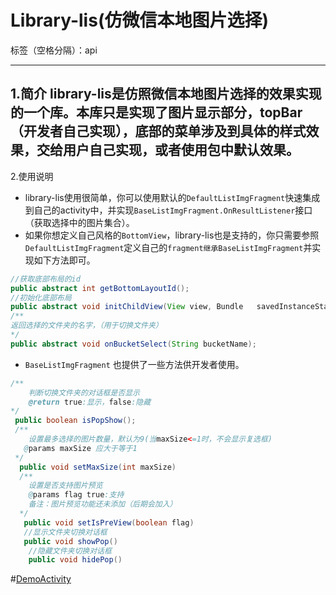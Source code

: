 
# Library-lis(仿微信本地图片选择)

标签（空格分隔）：api

---

1.简介
 library-lis是仿照微信本地图片选择的效果实现的一个库。本库只是实现了图片显示部分，topBar（开发者自己实现），底部的菜单涉及到具体的样式效果，交给用户自己实现，或者使用包中默认效果。
 ---
2.使用说明 

* library-lis使用很简单，你可以使用默认的`DefaultListImgFragment`快速集成到自己的activity中，并实现`BaseListImgFragment.OnResultListener`接口（获取选择中的图片集合）。
*  如果你想定义自己风格的`BottomView`，library-lis也是支持的，你只需要参照`DefaultListImgFragment`定义自己的`fragment继承BaseListImgFragment`并实现如下方法即可。

```java
//获取底部布局的id
public abstract int getBottomLayoutId();
//初始化底部布局
public abstract void initChildView(View view, Bundle   savedInstanceState);
/**
返回选择的文件夹的名字，（用于切换文件夹）
*/
public abstract void onBucketSelect(String bucketName);
```

* `BaseListImgFragment` 也提供了一些方法供开发者使用。

```java
/**
    判断切换文件夹的对话框是否显示
    @return true:显示，false:隐藏
*/
 public boolean isPopShow();
 /**
    设置最多选择的图片数量，默认为9(当maxSize<=1时，不会显示复选框)
   @params maxSize 应大于等于1
 */
  public void setMaxSize(int maxSize)
  /**
    设置是否支持图片预览
    @params flag true:支持
    备注：图片预览功能还未添加（后期会加入）
  */
   public void setIsPreView(boolean flag)
   //显示文件夹切换对话框
   public void showPop()
    //隐藏文件夹切换对话框
    public void hidePop()
```

#[DemoActivity](https://github.com/cocolove2/ShowLocalImg/blob/master/app/src/main/java/com/localimgshowdemo/MainActivity.java)


 





